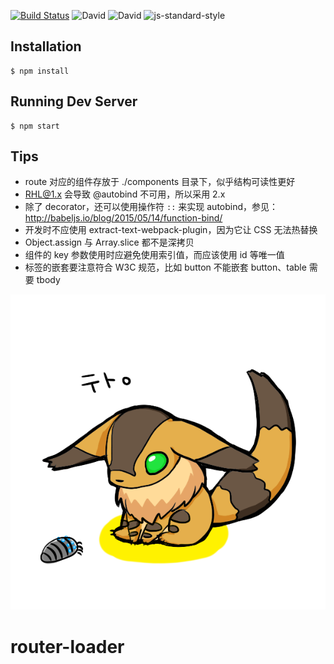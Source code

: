 [![Build Status](https://img.shields.io/travis/tetojs/teto.js.svg?style=flat-square)](https://travis-ci.org/tetojs/teto.js)
![David](http://img.shields.io/david/tetojs/teto.js.svg?style=flat-square)
![David](http://img.shields.io/david/dev/tetojs/teto.js.svg?style=flat-square)
![js-standard-style](https://img.shields.io/badge/code%20style-standard-brightgreen.svg?style=flat-square)

## Installation

```
$ npm install
```

## Running Dev Server

```
$ npm start
```

## Tips

- route 对应的组件存放于 ./components 目录下，似乎结构可读性更好
- RHL@1.x 会导致 @autobind 不可用，所以采用 2.x 
- 除了 decorator，还可以使用操作符 `::` 来实现 autobind，参见：http://babeljs.io/blog/2015/05/14/function-bind/
- 开发时不应使用 extract-text-webpack-plugin，因为它让 CSS 无法热替换
- Object.assign 与 Array.slice 都不是深拷贝
- 组件的 key 参数使用时应避免使用索引值，而应该使用 id 等唯一值
- 标签的嵌套要注意符合 W3C 规范，比如 button 不能嵌套 button、table 需要 tbody

[![](teto.png)](http://seiga.nicovideo.jp/seiga/im2044734)

# router-loader

